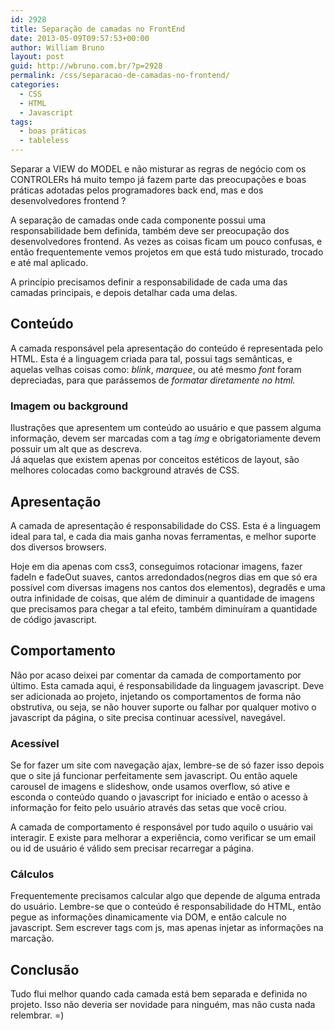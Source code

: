 ```yaml
---
id: 2928
title: Separação de camadas no FrontEnd
date: 2013-05-09T09:57:53+00:00
author: William Bruno
layout: post
guid: http://wbruno.com.br/?p=2928
permalink: /css/separacao-de-camadas-no-frontend/
categories:
  - CSS
  - HTML
  - Javascript
tags:
  - boas práticas
  - tableless
---
```

Separar a VIEW do MODEL e não misturar as regras de negócio com os CONTROLERs há muito tempo já fazem parte das preocupações e boas práticas adotadas pelos programadores back end, mas e dos desenvolvedores frontend ?

A separação de camadas onde cada componente possui uma responsabilidade bem definida, também deve ser preocupação dos desenvolvedores frontend. As vezes as coisas ficam um pouco confusas, e então frequentemente vemos projetos em que está tudo misturado, trocado e até mal aplicado.
  
<!--more-->


  
A princípio precisamos definir a responsabilidade de cada uma das camadas principais, e depois detalhar cada uma delas.

## Conteúdo

A camada responsável pela apresentação do conteúdo é representada pelo HTML. Esta é a linguagem criada para tal, possui tags semânticas, e aquelas velhas coisas como: <var>blink</var>, <var>marquee</var>, ou até mesmo <var>font</var> foram depreciadas, para que parássemos de <cite>formatar</cide> diretamente no html.</p> 

<h3>
  Imagem ou background
</h3>

<p>
  Ilustrações que apresentem um conteúdo ao usuário e que passem alguma informação, devem ser marcadas com a tag <var>img</var> e obrigatoriamente devem possuir um alt que as descreva.<br /> Já aquelas que existem apenas por conceitos estéticos de layout, são melhores colocadas como background através de CSS.
</p>

<h2>
  Apresentação
</h2>

<p>
  A camada de apresentação é responsabilidade do CSS. Esta é a linguagem ideal para tal, e cada dia mais ganha novas ferramentas, e melhor suporte dos diversos browsers.
</p>

<p>
  Hoje em dia apenas com css3, conseguimos rotacionar imagens, fazer fadeIn e fadeOut suaves, cantos arredondados(negros dias em que só era possível com diversas imagens nos cantos dos elementos), degradês e uma outra infinidade de coisas, que além de diminuir a quantidade de imagens que precisamos para chegar a tal efeito, também diminuíram a quantidade de código javascript.
</p>

<h2>
  Comportamento
</h2>

<p>
  Não por acaso deixei par comentar da camada de comportamento por último. Esta camada aqui, é responsabilidade da linguagem javascript. Deve ser adicionada ao projeto, injetando os comportamentos de forma não obstrutiva, ou seja, se não houver suporte ou falhar por qualquer motivo o javascript da página, o site precisa continuar acessível, navegável.
</p>

<h3>
  Acessível
</h3>

<p>
  Se for fazer um site com navegação ajax, lembre-se de só fazer isso depois que o site já funcionar perfeitamente sem javascript. Ou então aquele carousel de imagens e slideshow, onde usamos overflow, só ative e esconda o conteúdo quando o javascript for iniciado e então o acesso à informação for feito pelo usuário através das setas que você criou.
</p>

<p>
  A camada de comportamento é responsável por tudo aquilo o usuário vai interagir. E existe para melhorar a experiência, como verificar se um email ou id de usuário é válido sem precisar recarregar a página.
</p>

<h3>
  Cálculos
</h3>

<p>
  Frequentemente precisamos calcular algo que depende de alguma entrada do usuário. Lembre-se que o conteúdo é responsabilidade do HTML, então pegue as informações dinamicamente via DOM, e então calcule no javascript. Sem escrever tags com js, mas apenas injetar as informações na marcação.
</p>

<h2>
  Conclusão
</h2>

<p>
  Tudo flui melhor quando cada camada está bem separada e definida no projeto. Isso não deveria ser novidade para ninguém, mas não custa nada relembrar. =)
</p>